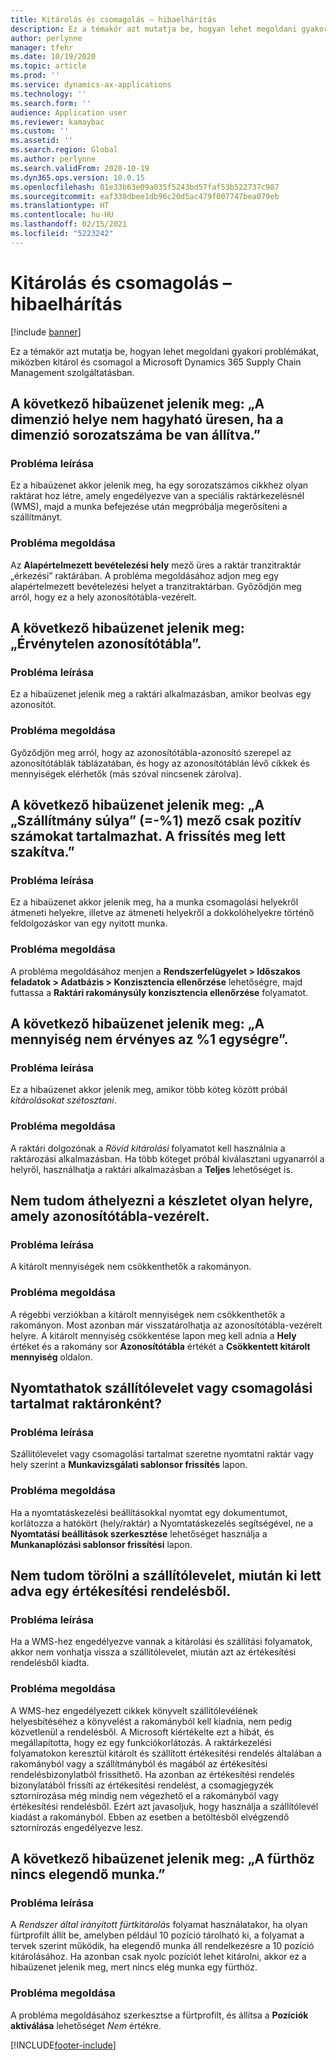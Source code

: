 ```yaml
---
title: Kitárolás és csomagolás – hibaelhárítás
description: Ez a témakör azt mutatja be, hogyan lehet megoldani gyakori problémákat, miközben kitárol és csomagol a Microsoft Dynamics 365 Supply Chain Management szolgáltatásban.
author: perlynne
manager: tfehr
ms.date: 10/19/2020
ms.topic: article
ms.prod: ''
ms.service: dynamics-ax-applications
ms.technology: ''
ms.search.form: ''
audience: Application user
ms.reviewer: kamaybac
ms.custom: ''
ms.assetid: ''
ms.search.region: Global
ms.author: perlynne
ms.search.validFrom: 2020-10-19
ms.dyn365.ops.version: 10.0.15
ms.openlocfilehash: 01e33b63e09a035f5243bd57faf53b522737c987
ms.sourcegitcommit: eaf330dbee1db96c20d5ac479f007747bea079eb
ms.translationtype: HT
ms.contentlocale: hu-HU
ms.lasthandoff: 02/15/2021
ms.locfileid: "5223242"
---
```

# <a name="troubleshoot-picking-and-packing"></a>Kitárolás és csomagolás – hibaelhárítás

[!include [banner](../includes/banner.md)]

Ez a témakör azt mutatja be, hogyan lehet megoldani gyakori problémákat, miközben kitárol és csomagol a Microsoft Dynamics 365 Supply Chain Management szolgáltatásban.

## <a name="i-receive-the-following-error-message-dimension-location-cant-be-left-blank-if-dimension-serial-number-is-set"></a>A következő hibaüzenet jelenik meg: „A dimenzió helye nem hagyható üresen, ha a dimenzió sorozatszáma be van állítva.”

### <a name="issue-description"></a>Probléma leírása

Ez a hibaüzenet akkor jelenik meg, ha egy sorozatszámos cikkhez olyan raktárat hoz létre, amely engedélyezve van a speciális raktárkezelésnél (WMS), majd a munka befejezése után megpróbálja megerősíteni a szállítmányt.

### <a name="issue-resolution"></a>Probléma megoldása

Az **Alapértelmezett bevételezési hely** mező üres a raktár tranzitraktár „érkezési” raktárában. A probléma megoldásához adjon meg egy alapértelmezett bevételezési helyet a tranzitraktárban. Győződjön meg arról, hogy ez a hely azonosítótábla-vezérelt.

## <a name="i-receive-the-following-error-message-invalid-license-plate"></a>A következő hibaüzenet jelenik meg: „Érvénytelen azonosítótábla”.

### <a name="issue-description"></a>Probléma leírása

Ez a hibaüzenet jelenik meg a raktári alkalmazásban, amikor beolvas egy azonosítót.

### <a name="issue-resolution"></a>Probléma megoldása

Győződjön meg arról, hogy az azonosítótábla-azonosító szerepel az azonosítótáblák táblázatában, és hogy az azonosítótáblán lévő cikkek és mennyiségek elérhetők (más szóval nincsenek zárolva).

## <a name="i-receive-the-following-error-message-field-load-weight-1-can-only-contain-positive-numbers-update-has-been-canceled"></a>A következő hibaüzenet jelenik meg: „A „Szállítmány súlya” (=-%1) mező csak pozitív számokat tartalmazhat. A frissítés meg lett szakítva.”

### <a name="issue-description"></a>Probléma leírása

Ez a hibaüzenet akkor jelenik meg, ha a munka csomagolási helyekről átmeneti helyekre, illetve az átmeneti helyekről a dokkolóhelyekre történő feldolgozáskor van egy nyitott munka.

### <a name="issue-resolution"></a>Probléma megoldása

A probléma megoldásához menjen a **Rendszerfelügyelet \> Időszakos feladatok \> Adatbázis \> Konzisztencia ellenőrzése** lehetőségre, majd futtassa a **Raktári rakománysúly konzisztencia ellenőrzése** folyamatot.

## <a name="i-receive-the-following-error-message-the-quantity-is-not-valid-for-unit-1"></a>A következő hibaüzenet jelenik meg: „A mennyiség nem érvényes az %1 egységre”.

### <a name="issue-description"></a>Probléma leírása

Ez a hibaüzenet akkor jelenik meg, amikor több köteg között próbál *kitárolásokat szétosztani*.

### <a name="issue-resolution"></a>Probléma megoldása

A raktári dolgozónak a *Rövid kitárolási* folyamatot kell használnia a raktározási alkalmazásban. Ha több köteget próbál kiválasztani ugyanarról a helyről, használhatja a raktári alkalmazásban a **Teljes** lehetőséget is.

## <a name="i-cant-move-inventory-to-a-location-that-is-license-platecontrolled"></a>Nem tudom áthelyezni a készletet olyan helyre, amely azonosítótábla-vezérelt.

### <a name="issue-description"></a>Probléma leírása

A kitárolt mennyiségek nem csökkenthetők a rakományon.

### <a name="issue-resolution"></a>Probléma megoldása

A régebbi verziókban a kitárolt mennyiségek nem csökkenthetők a rakományon. Most azonban már visszatárolhatja az azonosítótábla-vezérelt helyre. A kitárolt mennyiség csökkentése lapon meg kell adnia a **Hely** értéket és a rakomány sor **Azonosítótábla** értékét a **Csökkentett kitárolt mennyiség** oldalon.

## <a name="can-i-print-a-delivery-note-or-packing-content-by-warehouse"></a>Nyomtathatok szállítólevelet vagy csomagolási tartalmat raktáronként?

### <a name="issue-description"></a>Probléma leírása

Szállítólevelet vagy csomagolási tartalmat szeretne nyomtatni raktár vagy hely szerint a **Munkavizsgálati sablonsor frissítés** lapon.

### <a name="issue-resolution"></a>Probléma megoldása

Ha a nyomtatáskezelési beállításokkal nyomtat egy dokumentumot, korlátozza a hatókört (hely/raktár) a Nyomtatáskezelés segítségével, ne a **Nyomtatási beállítások szerkesztése** lehetőséget használja a **Munkanaplózási sablonsor frissítési** lapon.

## <a name="i-cant-cancel-a-packing-slip-after-its-posted-from-a-sales-order"></a>Nem tudom törölni a szállítólevelet, miután ki lett adva egy értékesítési rendelésből.

### <a name="issue-description"></a>Probléma leírása

Ha a WMS-hez engedélyezve vannak a kitárolási és szállítási folyamatok, akkor nem vonhatja vissza a szállítólevelet, miután azt az értékesítési rendelésből kiadta.

### <a name="issue-resolution"></a>Probléma megoldása

A WMS-hez engedélyezett cikkek könyvelt szállítólevélének helyesbítéséhez a könyvelést a rakományból kell kiadnia, nem pedig közvetlenül a rendelésből. A Microsoft kiértékelte ezt a hibát, és megállapította, hogy ez egy funkciókorlátozás. A raktárkezelési folyamatokon keresztül kitárolt és szállított értékesítési rendelés általában a rakományból vagy a szállítmányból és magából az értékesítési rendelésbizonylatból frissíthető. Ha azonban az értékesítési rendelés bizonylatából frissíti az értékesítési rendelést, a csomagjegyzék sztornírozása még mindig nem végezhető el a rakományból vagy értékesítési rendelésből. Ezért azt javasoljuk, hogy használja a szállítólevél kiadást a rakományból. Ebben az esetben a betöltésből elvégzendő sztornírozás engedélyezve lesz.

## <a name="i-receive-the-following-error-message-not-enough-work-can-be-found-for-cluster"></a>A következő hibaüzenet jelenik meg: „A fürthöz nincs elegendő munka.”

### <a name="issue-description"></a>Probléma leírása

A *Rendszer által irányított fürtkitárolás* folyamat használatakor, ha olyan fürtprofilt állít be, amelyben például 10 pozíció tárolható ki, a folyamat a tervek szerint működik, ha elegendő munka áll rendelkezésre a 10 pozíció kitárolásához. Ha azonban csak nyolc pozíciót lehet kitárolni, akkor ez a hibaüzenet jelenik meg, mert nincs elég munka egy fürthöz.

### <a name="issue-resolution"></a>Probléma megoldása

A probléma megoldásához szerkesztse a fürtprofilt, és állítsa a **Pozíciók aktiválása** lehetőséget *Nem* értékre.


[!INCLUDE[footer-include](../../includes/footer-banner.md)]